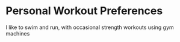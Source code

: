 # Personal Workout Preferences

I like to swim and run, with occasional strength workouts using gym machines
